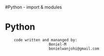 #Python - import & modules
#		Python
		code written and mananged by:
						Boniel-M
						bonielwanjohi@gmail.com
